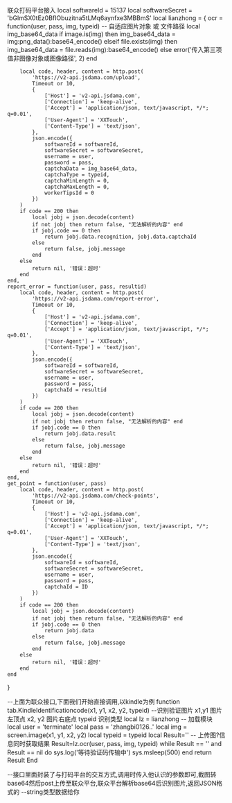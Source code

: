 
联众打码平台接入
local softwareId = 15137
local softwareSecret = 'bGlmSX0tEz0BfIObuzitna5tLMq6aynfxe3MBBmS'
local lianzhong = {
	ocr = function(user, pass, img, typeid)
		-- 自适应图片对象 或 文件路径
		local img_base64_data
		if image.is(img) then
			img_base64_data = img:png_data():base64_encode()
		elseif file.exists(img) then
			img_base64_data = file.reads(img):base64_encode()
		else
			error('传入第三项值非图像对象或图像路径', 2)
		end
		
		local code, header, content = http.post(
			'https://v2-api.jsdama.com/upload',
			Timeout or 10,
			{
				['Host'] = 'v2-api.jsdama.com',
				['Connection'] = 'keep-alive',
				['Accept'] = 'application/json, text/javascript, */*; q=0.01',
				['User-Agent'] = 'XXTouch',
				['Content-Type'] = 'text/json',
			},
			json.encode({
				softwareId = softwareId,
				softwareSecret = softwareSecret,
				username = user,
				password = pass,
				captchaData = img_base64_data,
				captchaType = typeid,
				captchaMinLength = 0,
				captchaMaxLength = 0,
				workerTipsId = 0
			})
		)
		if code == 200 then
			local jobj = json.decode(content)
			if not jobj then return false, "无法解析的内容" end
			if jobj.code == 0 then
				return jobj.data.recognition, jobj.data.captchaId
			else
				return false, jobj.message
			end
		else
			return nil, '错误：超时'
		end
	end,
	report_error = function(user, pass, resultid)
		local code, header, content = http.post(
			'https://v2-api.jsdama.com/report-error',
			Timeout or 10,
			{
				['Host'] = 'v2-api.jsdama.com',
				['Connection'] = 'keep-alive',
				['Accept'] = 'application/json, text/javascript, */*; q=0.01',
				['User-Agent'] = 'XXTouch',
				['Content-Type'] = 'text/json',
			},
			json.encode({
				softwareId = softwareId,
				softwareSecret = softwareSecret,
				username = user,
				password = pass,
				captchaId = resultid
			})
		)
		if code == 200 then
			local jobj = json.decode(content)
			if not jobj then return false, "无法解析的内容" end
			if jobj.code == 0 then
				return jobj.data.result
			else
				return false, jobj.message
			end
		else
			return nil, '错误：超时'
		end
	end,
	get_point = function(user, pass)
		local code, header, content = http.post(
			'https://v2-api.jsdama.com/check-points',
			Timeout or 10,
			{
				['Host'] = 'v2-api.jsdama.com',
				['Connection'] = 'keep-alive',
				['Accept'] = 'application/json, text/javascript, */*; q=0.01',
				['User-Agent'] = 'XXTouch',
				['Content-Type'] = 'text/json',
			},
			json.encode({
				softwareId = softwareId,
				softwareSecret = softwareSecret,
				username = user,
				password = pass,
				captchaId = ID
			})
		)
		if code == 200 then
			local jobj = json.decode(content)
			if not jobj then return false, "无法解析的内容" end
			if jobj.code == 0 then
				return jobj.data
			else
				return false, jobj.message
			end
		else
			return nil, '错误：超时'
		end
	end
}

--上面为联众接口,下面我们开始直接调用,以kindle为例
function tab.KindleIdentificationcode(x1, y1, x2, y2, typeid) --识别验证图片 x1,y1 图片左顶点  x2, y2 图片右底点 typeid 识别类型
	local lz = lianzhong -- 加载模块
	local user = 'terminate'
	local pass = 'zhangbi0126..'
	local img = screen.image(x1, y1, x2, y2)
	local typeid = typeid
	local Result=''
	-- 上传图?信息同时获取结果
	Result=lz.ocr(user, pass, img, typeid)
	while Result == '' and Result == nil do
		sys.log('等待验证码传输中')	
		sys.msleep(500)
	end
	return Result
End

--接口里面封装了与打码平台的交互方式,调用时传入他认识的参数即可,截图转base64然后post上传至联众平台,联众平台解析base64后识别图片,返回JSON格式的
--string类型数据给你
